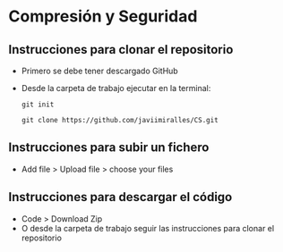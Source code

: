 ﻿# Compresión y Seguridad
## Instrucciones para clonar el repositorio
- Primero se debe tener descargado GitHub
- Desde la carpeta de trabajo ejecutar en la terminal:

    ``
    git init
    ``

    ``
    git clone https://github.com/javiimiralles/CS.git
    ``
## Instrucciones para subir un fichero
- Add file > Upload file > choose your files
## Instrucciones para descargar el código
- Code > Download Zip
- O desde la carpeta de trabajo seguir las instrucciones para clonar el repositorio
